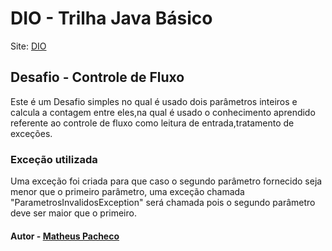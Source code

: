 # DIO - Trilha Java Básico
Site: <a href="https://www.dio.me/" target="_blank">DIO</a>

## Desafio - Controle de Fluxo
Este é um Desafio simples no qual é usado dois parâmetros inteiros e calcula a contagem entre eles,na qual é usado o conhecimento aprendido referente ao controle de fluxo como leitura de entrada,tratamento de exceções.

### Exceção utilizada
Uma exceção foi criada para que caso o segundo parâmetro fornecido seja menor que o primeiro parâmetro, uma exceção chamada "ParametrosInvalidosException" será chamada pois o segundo parâmetro deve ser maior que o primeiro.

#### Autor - [Matheus Pacheco](https://github.com/matheuspacheco99)  
